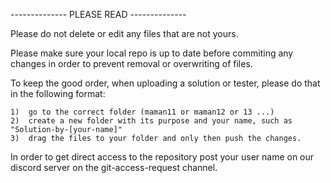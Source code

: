 -------------- PLEASE READ --------------

Please do not delete or edit any files that are not yours.

Please make sure your local repo is up to date before commiting any changes in order
to prevent removal or overwriting of files.

To keep the good order, when uploading a solution or tester, please do that in the following
format:

	1)	go to the correct folder (maman11 or maman12 or 13 ...)
	2)	create a new folder with its purpose and your name, such as "Solution-by-[your-name]"
	3)	drag the files to your folder and only then push the changes.
	
In order to get direct access to the repository post your user name on our discord server
on the git-access-request channel.
